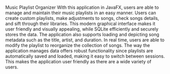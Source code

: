 Music Playlist Organizer
With this application in JavaFX, users are able to manage and maintain their music playlists in an easy manner. Users can create custom playlists, make adjustments to songs, check songs details, and sift through their libraries. This modern graphical interface makes it user friendly and visually appealing, while SQLite efficiently and securely stores the data. The application also supports loading and depicting song metadata such as the title, artist, and duration. In real time, users are able to modify the playlist to reorganize the collection of songs. The way the application manages data offers robust functionality since playlists are automatically saved and loaded, making it easy to switch between sessions. This makes the application user friendly as there are a wide variety of users.
